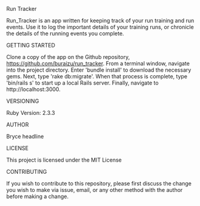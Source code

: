Run Tracker

Run_Tracker is an app written for keeping track of your run training and run events. Use it to log the important details of your training runs, or chronicle the details of the running events you complete.

GETTING STARTED

Clone a copy of the app on the Github repository, https://github.com/buraizu/run_tracker.
From a terminal window, navigate into the project directory. Enter 'bundle install' to download the necessary gems. Next, type 'rake db:migrate'. When that process is complete, type 'bin/rails s' to start up a local Rails server. Finally, navigate to http://localhost:3000.

VERSIONING

Ruby Version: 2.3.3

AUTHOR

Bryce headline

LICENSE

This project is licensed under the MIT License

CONTRIBUTING

If you wish to contribute to this repository, please first discuss the change you wish to make via issue, email, or any other method with the author before making a change.
